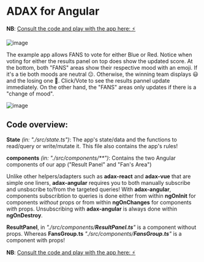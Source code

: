 # ADAX for Angular 

**NB**: [Consult the code and play with the app here: ⚡️](https://stackblitz.com/~/github.com/MirjamElad/ADAX-Angular-Exp_0)

![image](https://github.com/user-attachments/assets/1639cfdc-9808-45de-8737-502efd01f2d1)

The example app allows FANS to vote for either Blue or Red. Notice when voting for either the results panel on top does show the updated score. At the bottom, both "FANS" areas show their respective mood with an emoji. If it's a tie both moods are neutral 😐. Otherwise, the winning team displays 😃 and the losing one 🤬. Click/Vote to see the results pannel update immediately. On the other hand, the "FANS" areas only updates if there is a "change of mood".

![image](https://github.com/user-attachments/assets/e9187244-7396-4d6b-94fa-fc7b2cea9142)


## Code overview:

**State** _(in: "./src/state.ts")_: The app's state/data and the functions to read/query or write/mutate it. This file also contains the app's rules!

**components** _(in: "./src/components/**")_: Contains the two Angular components of our app ("Result Panel" and "Fan's Area")

Unlike other helpers/adapters such as **adax-react** and **adax-vue** that are simple one liners, **adax-angular** requires you to both manually subscribe and unsbscribe to/from the targeted queries!
With **adax-angular**, components subscribtion to queries is done either from within  **ngOnInit** for components _without_ props or from within **ngOnChanges** for components _with_ props. 
Unsubscribing with **adax-angular** is always done within **ngOnDestroy**.

**ResultPanel**, in _"./src/components/**ResultPanel.ts**"_ is a component without props. Whereas **FansGroup.ts** _"./src/components/**FansGroup.ts**"_ is a component with props!

**NB**: [Consult the code and play with the app here: ⚡️](https://stackblitz.com/~/github.com/MirjamElad/ADAX-Angular-Exp_0)
